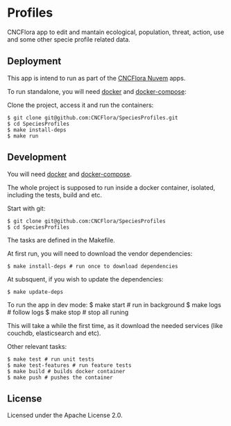 # Profiles

CNCFlora app to edit and mantain ecological, population, threat, action, use and some other specie profile related data.

## Deployment

This app is intend to run as part of the [CNCFlora Nuvem](http://github.com/cncflora/nuvem) apps.

To run standalone, you will need [docker](http://docker.com) and [docker-compose](http://docs.docker.com/compose):

Clone the project, access it and run the containers:

    $ git clone git@github.com:CNCFlora/SpeciesProfiles.git
    $ cd SpeciesProfiles
    $ make install-deps
    $ make run

## Development

You will need [docker](http://docker.com) and [docker-compose](http://docs.docker.com/compose).

The whole project is supposed to run inside a docker container, isolated, including the tests, build and etc.

Start with git:

    $ git clone git@github.com:CNCFlora/SpeciesProfiles
    $ cd SpeciesProfiles

The tasks are defined in the Makefile.

At first run, you will need to download the vendor dependencies:

    $ make install-deps # run once to download dependencies

At subsquent, if you wish to update the dependencies:

    $ make update-deps 

To run the app in dev mode:
    $ make start # run in background
    $ make logs # follow logs
    $ make stop # stop all runing

This will take a while the first time, as it download the needed services (like couchdb, elasticsearch and etc).

Other relevant tasks:

    $ make test # run unit tests
    $ make test-features # run feature tests 
    $ make build # builds docker container
    $ make push # pushes the container

## License

Licensed under the Apache License 2.0.

